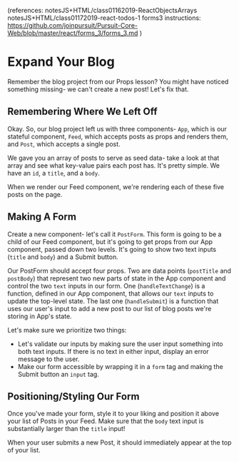 (references:
  notesJS+HTML/class01162019-ReactObjectsArrays
  notesJS+HTML/class01172019-react-todos-1
  forms3 instructions: https://github.com/joinpursuit/Pursuit-Core-Web/blob/master/react/forms_3/forms_3.md
  )

# Expand Your Blog

Remember the blog project from our Props lesson? You might have noticed something missing- we can't create a new post! Let's fix that.

## Remembering Where We Left Off

Okay. So, our blog project left us with three components- `App`, which is our stateful component, `Feed`, which accepts posts as props and renders them, and `Post`, which accepts a single post.

We gave you an array of posts to serve as seed data- take a look at that array and see what key-value pairs each post has. It's pretty simple. We have an `id`, a `title`, and a `body`.

When we render our Feed component, we're rendering each of these five posts on the page.

## Making A Form

Create a new component- let's call it `PostForm`. This form is going to be a child of our Feed component, but it's going to get props from our App component, passed down two levels. It's going to show two text inputs (`title` and `body`) and a Submit button.

Our PostForm should accept four props. Two are data points (`postTitle` and `postBody`) that represent two new parts of state in the App component and control the two `text` inputs in our form. One (`handleTextChange`) is a function, defined in our App component, that allows our `text` inputs to update the top-level state. The last one (`handleSubmit`) is a function that uses our user's input to add a new post to our list of blog posts we're storing in App's state.

Let's make sure we prioritize two things:

- Let's validate our inputs by making sure the user input something into both text inputs. If there is no text in either input, display an error message to the user.
- Make our form accessible by wrapping it in a `form` tag and making the Submit button an `input` tag.

## Positioning/Styling Our Form

Once you've made your form, style it to your liking and position it above your list of Posts in your Feed. Make sure that the `body` text input is substantially larger than the `title` input!

When your user submits a new Post, it should immediately appear at the top of your list.
